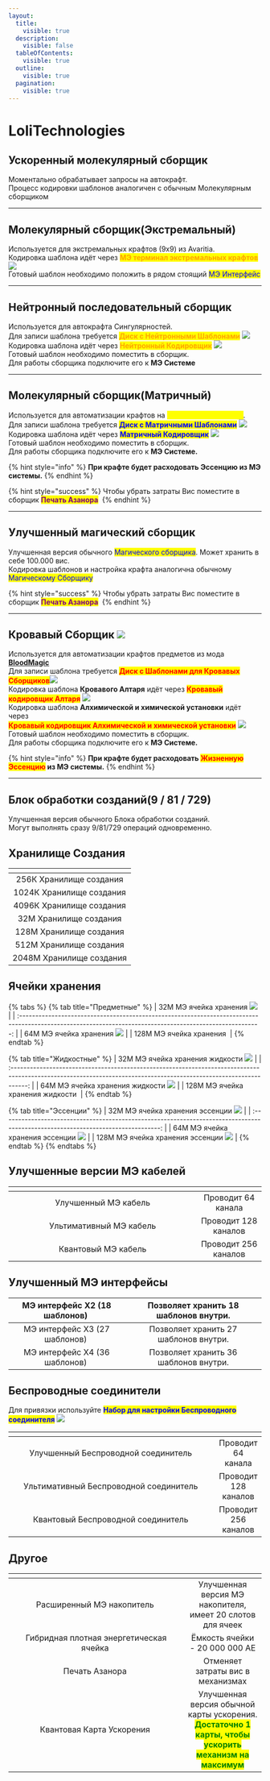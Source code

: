 ```yaml
---
layout:
  title:
    visible: true
  description:
    visible: false
  tableOfContents:
    visible: true
  outline:
    visible: true
  pagination:
    visible: true
---
```


# LoliTechnologies

## Ускоренный молекулярный сборщик<img src="https://media.discordapp.net/attachments/1147900055861350501/1147900149755023423/1b0304308c1d2d2d.png" alt="" data-size="original">

Моментально обрабатывает запросы на автокрафт. \
Процесс кодировки шаблонов аналогичен с обычным Молекулярным сборщиком

***

## Молекулярный сборщик(Экстремальный)<img src="https://media.discordapp.net/attachments/1147900055861350501/1147900566316527659/42b372d24cf47b4d.png" alt="" data-size="original">

Используется для экстремальных крафтов (9х9) из Avaritia. \
Кодировка шаблона идёт через <mark style="color:orange;">**МЭ терминал экстремальных крафтов**</mark> ![](https://media.discordapp.net/attachments/1147899489294749768/1147902217815330826/M\_.png)\
Готовый шаблон необходимо положить в рядом стоящий <mark style="color:blue;">МЭ Интерфейс</mark>

***

## Нейтронный последовательный сборщик<img src="https://media.discordapp.net/attachments/1147900055861350501/1147900607768834068/b9f5bf4b130a0542.png" alt="" data-size="original">

Используется для автокрафта Сингулярностей.\
Для записи шаблона требуется <mark style="color:orange;">**Диск с Нейтронными Шаблонами**</mark> ![](https://media.discordapp.net/attachments/1147899507426721822/1147905124941971467/ae80ad7db03bf8a2.png)\
Кодировка шаблона идёт через <mark style="color:orange;">**Нейтронный Кодировщик**</mark> ![](https://media.discordapp.net/attachments/1147899489294749768/1147904770720399410/e9e7a264b0053d1e.png)\
Готовый шаблон необходимо поместить в сборщик. \
Для работы сборщика подключите его к **МЭ Системе**

***

## **Молекулярный сборщик(Матричный)**<img src="https://media.discordapp.net/attachments/1147900055861350501/1147900581147594852/85d823b0ea3b4f2f.png" alt="" data-size="original">

Используется для автоматизации крафтов на <mark style="color:yellow;">**Рунической Матрице**</mark>. \
Для записи шаблона требуется <mark style="color:blue;">**Диск с Матричными Шаблонами**</mark> ![](https://media.discordapp.net/attachments/1147899507426721822/1147905136845394081/c76936a62fd8a618.png)\
Кодировка шаблона идёт через <mark style="color:blue;">**Матричный Кодировщик**</mark> ![](https://media.discordapp.net/attachments/1147899489294749768/1147907459776794826/a324b9bf43912445.png)\
Готовый шаблон необходимо поместить в сборщик. \
Для работы сборщика подключите его к **МЭ Системе.**

{% hint style="info" %}
**При крафте будет расходовать Эссенцию из МЭ системы.**
{% endhint %}

{% hint style="success" %}
Чтобы убрать затраты Вис поместите в сборщик <mark style="color:purple;">**Печать Азанора**</mark> <img src="https://media.discordapp.net/attachments/1147899507426721822/1147922611674816592/e32b5fa1f7743fe6.png" alt="" data-size="original">&#x20;
{% endhint %}

***

## **Улучшенный магический сборщик**<img src="https://media.discordapp.net/attachments/1147900055861350501/1147908111496134666/ca8b6d42a4020413.png" alt="" data-size="original">

Улучшенная версия обычного <mark style="color:blue;">Магического сборщика</mark>. Может хранить в себе 100.000 вис.\
Кодировка шаблонов и настройка крафта аналогична обычному <mark style="color:blue;">Магическому Сборщику</mark>

{% hint style="success" %}
Чтобы убрать затраты Вис поместите в сборщик <mark style="color:purple;">**Печать Азанора**</mark> <img src="https://media.discordapp.net/attachments/1147899507426721822/1147922611674816592/e32b5fa1f7743fe6.png" alt="" data-size="original">&#x20;
{% endhint %}

***

## Кровавый Сборщик ![](https://media.discordapp.net/attachments/1147900055861350501/1147924281964101642/43fdfc51a7b8c9e3.png)

Используется для автоматизации крафтов предметов из мода [**BloodMagic**](../blood-magic/) \
Для записи шаблона требуется <mark style="color:red;">**Диск с Шаблонами для Кровавых Сборщиков**</mark>![](https://media.discordapp.net/attachments/1147899507426721822/1147924639113285682/b157008a023d27cf.png)\
Кодировка шаблона **Кровавого Алтаря** идёт через <mark style="color:red;">**Кровавый кодировщик Алтаря**</mark> ![](https://media.discordapp.net/attachments/1147899489294749768/1147924599426793642/7d9981ec2b12cc1c.png)\
Кодировка шаблона **Алхимической и химической установки** идёт через \
<mark style="color:red;">**Кровавый кодировщик Алхимической и химической установки**</mark> ![](https://media.discordapp.net/attachments/1147899489294749768/1147924613670637618/3f26d81bc2fda0ff.png)\
Готовый шаблон необходимо поместить в сборщик. \
Для работы сборщика подключите его к **МЭ Системе.**

{% hint style="info" %}
**При крафте будет расходовать **<mark style="color:red;">**Жизненную Эссенцию**</mark>** из МЭ системы.**
{% endhint %}

***

## **Блок обработки созданий(9 / 81 / 729)**<img src="https://cdn.discordapp.com/attachments/1147900055861350501/1147908660249509950/--1.gif" alt="" data-size="original">

Улучшенная версия обычного Блока обработки созданий. \
Могут выполнять сразу 9/81/729 операций одновременно.

## Хранилище Создания

<table data-header-hidden data-full-width="false"><thead><tr><th align="center"></th></tr></thead><tbody><tr><td align="center">256К Хранилище создания<img src="https://media.discordapp.net/attachments/1147899489294749768/1147911148193198141/256K_.png" alt="" data-size="original"></td></tr><tr><td align="center">1024К Хранилище создания<img src="https://media.discordapp.net/attachments/1147899489294749768/1147911162470604830/1024K_.png" alt="" data-size="original"></td></tr><tr><td align="center">4096К Хранилище создания<img src="https://media.discordapp.net/attachments/1147899489294749768/1147911203725787266/4096K_.png" alt="" data-size="original"></td></tr><tr><td align="center">32М Хранилище создания<img src="https://media.discordapp.net/attachments/1147899489294749768/1147911242820886578/32M_.png" alt="" data-size="original"></td></tr><tr><td align="center">128М Хранилище создания<img src="https://media.discordapp.net/attachments/1147899489294749768/1147911277579083796/128M_.png" alt="" data-size="original"></td></tr><tr><td align="center">512М Хранилище создания<img src="https://media.discordapp.net/attachments/1147899489294749768/1147911317445939280/512M_.png" alt="" data-size="original"></td></tr><tr><td align="center">2048М Хранилище создания<img src="https://media.discordapp.net/attachments/1147899489294749768/1147911349691760800/2048M_.png" alt="" data-size="original"></td></tr></tbody></table>

## Ячейки хранения

{% tabs %}
{% tab title="Предметные" %}
|                   32М МЭ ячейка хранения ![](https://media.discordapp.net/attachments/1147899507426721822/1147918748330774599/32M\_.png)                   |
| :--------------------------------------------------------------------------------------------------------------------------------------------------------: |
|                   64М МЭ ячейка хранения ![](https://media.discordapp.net/attachments/1147899507426721822/1147918749001863188/64M\_.png)                   |
| 128М МЭ ячейка хранения <img src="https://media.discordapp.net/attachments/1147899507426721822/1147918749786198036/128M_.png" alt="" data-size="original"> |
{% endtab %}

{% tab title="Жидкостные" %}
|                   32М МЭ ячейка хранения жидкости ![](https://media.discordapp.net/attachments/1147899507426721822/1147918750004293702/32M\_.png)                   |
| :-----------------------------------------------------------------------------------------------------------------------------------------------------------------: |
|                   64М МЭ ячейка хранения жидкости ![](https://media.discordapp.net/attachments/1147899507426721822/1147918748574036059/64M\_.png)                   |
| 128М МЭ ячейка хранения жидкости <img src="https://media.discordapp.net/attachments/1147899507426721822/1147918749257707681/128M_.png" alt="" data-size="original"> |
{% endtab %}

{% tab title="Эссенции" %}
|  32М МЭ ячейка хранения эссенции ![](https://media.discordapp.net/attachments/1147899507426721822/1147918750234972220/32M\_.png)  |
| :-------------------------------------------------------------------------------------------------------------------------------: |
|  64М МЭ ячейка хранения эссенции ![](https://media.discordapp.net/attachments/1147899507426721822/1147918748775354548/64M\_.png)  |
| 128М МЭ ячейка хранения эссенции ![](https://media.discordapp.net/attachments/1147899507426721822/1147918749521940502/128M\_.png) |
{% endtab %}
{% endtabs %}

## Улучшенные версии МЭ кабелей

<table data-header-hidden><thead><tr><th width="359" align="center"></th><th align="center"></th></tr></thead><tbody><tr><td align="center">Улучшенный МЭ кабель<img src="https://cdn.discordapp.com/attachments/1147899489294749768/1147913209056088114/--2.gif" alt=""></td><td align="center">Проводит 64 канала</td></tr><tr><td align="center">Ультимативный МЭ кабель<img src="https://cdn.discordapp.com/attachments/1147899489294749768/1147913759784980490/--2.gif" alt=""></td><td align="center">Проводит 128 каналов</td></tr><tr><td align="center">Квантовый МЭ кабель<img src="https://cdn.discordapp.com/attachments/1147899489294749768/1147918328875192390/--2.gif" alt=""></td><td align="center">Проводит 256 каналов</td></tr></tbody></table>

## Улучшенный МЭ интерфейсы

| МЭ интерфейс Х2 (18 шаблонов) <img src="https://media.discordapp.net/attachments/1147899489294749768/1147919292688502837/X2_18_.png" alt="" data-size="original"> | Позволяет хранить 18 шаблонов внутри. |
| :---------------------------------------------------------------------------------------------------------------------------------------------------------------: | :-----------------------------------: |
| МЭ интерфейс Х3 (27 шаблонов) <img src="https://media.discordapp.net/attachments/1147899489294749768/1147919313009905694/X3_27_.png" alt="" data-size="original"> | Позволяет хранить 27 шаблонов внутри. |
| МЭ интерфейс Х4 (36 шаблонов) <img src="https://media.discordapp.net/attachments/1147899489294749768/1147919327358627860/X4_36_.png" alt="" data-size="original"> | Позволяет хранить 36 шаблонов внутри. |

## Беспроводные соединители

Для привязки используйте <mark style="color:blue;">**Набор для настройки Беспроводного соединителя**</mark> ![](https://media.discordapp.net/attachments/1147899507426721822/1147920899580887171/d8d4e8f1514dab58.png)

<table data-header-hidden><thead><tr><th width="506" align="center"></th><th align="center"></th></tr></thead><tbody><tr><td align="center">Улучшенный Беспроводной соединитель <img src="https://media.discordapp.net/attachments/1147899489294749768/1147919845476794368/c7c0338df660baaf.png" alt="" data-size="original"></td><td align="center">Проводит 64 канала</td></tr><tr><td align="center">Ультимативный Беспроводной соединитель <img src="https://media.discordapp.net/attachments/1147899489294749768/1147919864229527694/e76876f45ea09b22.png" alt="" data-size="original"></td><td align="center">Проводит 128 каналов</td></tr><tr><td align="center">Квантовый Беспроводной соединитель <img src="https://media.discordapp.net/attachments/1147899489294749768/1147919887679881246/f5f653f2c1c45e21.png" alt="" data-size="original"></td><td align="center">Проводит 256 каналов</td></tr></tbody></table>

## Другое&#x20;

<table data-header-hidden><thead><tr><th width="333" align="center"></th><th align="center"></th></tr></thead><tbody><tr><td align="center">Расширенный МЭ накопитель <img src="https://media.discordapp.net/attachments/1147899489294749768/1147922341926543360/5a25b79b409c14c0.png" alt="" data-size="original"></td><td align="center">Улучшенная версия МЭ накопителя, имеет 20 слотов для ячеек</td></tr><tr><td align="center">Гибридная плотная энергетическая ячейка <img src="https://media.discordapp.net/attachments/1147899489294749768/1147922544087814216/2.png" alt="" data-size="original"></td><td align="center">Ёмкость ячейки - 20 000 000 AE</td></tr><tr><td align="center">Печать Азанора <img src="https://media.discordapp.net/attachments/1147899507426721822/1147922611674816592/e32b5fa1f7743fe6.png" alt="" data-size="original"></td><td align="center">Отменяет затраты вис в механизмах</td></tr><tr><td align="center">Квантовая Карта Ускорения <img src="https://media.discordapp.net/attachments/1147899507426721822/1147922682726330518/bd7f7c9ca13be967.png" alt="" data-size="original"></td><td align="center">Улучшенная версия обычной карты ускорения. <mark style="color:green;"><strong>Достаточно 1 карты, чтобы ускорить механизм на максимум</strong></mark></td></tr></tbody></table>

